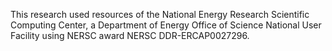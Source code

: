 This research used resources of the National Energy Research Scientific Computing Center, a Department of Energy Office of Science National User Facility using NERSC award NERSC DDR-ERCAP0027296.
